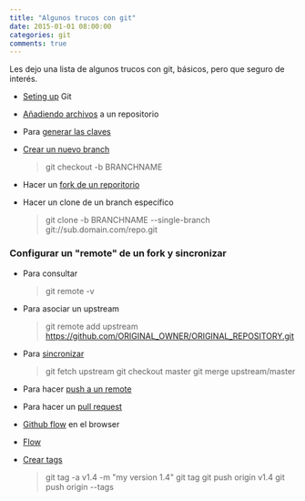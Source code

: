 ```yaml
---
title: "Algunos trucos con git"
date: 2015-01-01 08:00:00
categories: git
comments: true
---
```


Les dejo una lista de algunos trucos con git, básicos, pero que seguro de interés.

- [Seting up][1] Git

- [Añadiendo archivos][2] a un repositorio

- Para [generar las claves][3]

- [Crear un nuevo branch][4]

	> git checkout -b BRANCHNAME

- Hacer un [fork de un reporitorio][5]

- Hacer un clone de un branch específico

	> git clone -b BRANCHNAME --single-branch git://sub.domain.com/repo.git

### Configurar un "remote" de un fork y sincronizar

- Para consultar

	> git remote -v

- Para asociar un upstream

	> git remote add upstream https://github.com/ORIGINAL_OWNER/ORIGINAL_REPOSITORY.git

- Para [sincronizar][6]

	> git fetch upstream
	> git checkout master
	> git merge upstream/master

- Para hacer [push a un remote][7]

- Para hacer un [pull request][8]

- [Github flow][10] en el browser

- [Flow][11]

- [Crear tags][12]

	> git tag -a v1.4 -m "my version 1.4"
	> git tag
	> git push origin v1.4
	> git push origin --tags


[1]: https://help.github.com/articles/set-up-git/ "Set up git"
[2]: https://help.github.com/articles/adding-a-file-to-a-repository-from-the-command-line/ "Add files"
[3]: https://help.github.com/articles/generating-ssh-keys/ "Generating ssh-keys"
[4]: https://help.github.com/articles/creating-and-deleting-branches-within-your-repository/ "Create a branch"
[5]: https://help.github.com/articles/fork-a-repo/ "Forking a repo"
[6]: https://help.github.com/articles/syncing-a-fork/ "Syncing a fork"
[7]: https://help.github.com/articles/pushing-to-a-remote/ "Pushing to a remote"
[8]: https://help.github.com/articles/using-pull-requests/ "Pull Request"
[9]: https://help.github.com/articles/which-remote-url-should-i-use/ "Remote url to use"
[10]: https://help.github.com/articles/github-flow-in-the-browser/ "Github flow in the browser"
[11]: https://guides.github.com/introduction/flow/ "Flow"
[12]: https://git-scm.com/book/en/v2/Git-Basics-Tagging "Tags"